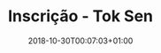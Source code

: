 ---
title: "Inscrição - Tok Sen"
date: 2018-10-30T00:07:03+01:00
type: "page"
layout: "simple-static"
id: "tok"
---